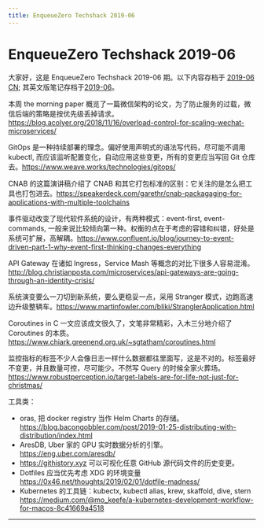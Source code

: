 ```yaml
---
title: EnqueueZero Techshack 2019-06
---
```


# EnqueueZero Techshack 2019-06

大家好，这是 EnqueueZero Techshack 2019-06 期。以下内容存档于 [2019-06 CN](https://enqueuezero.com/techshack.weekly/2019-06-CN.html); 其英文版笔记存档于[2019-06](https://enqueuezero.com/techshack.weekly/2019-06.html)。

本周 the morning paper 概览了一篇微信架构的论文，为了防止服务的过载，微信后端的策略是按优先级丢掉请求。<https://blog.acolyer.org/2018/11/16/overload-control-for-scaling-wechat-microservices/>

GitOps 是一种持续部署的理念。偏好使用声明式的语法写代码，尽可能不调用 kubectl, 而应该监听配置变化，自动应用这些变更，所有的变更应当写回 Git 仓库去。<https://www.weave.works/technologies/gitops/>

CNAB 的这篇演讲稿介绍了 CNAB 和其它打包标准的区别：它关注的是怎么把工具也打包进去。<https://speakerdeck.com/garethr/cnab-packagaging-for-applications-with-multiple-toolchains>

事件驱动改变了现代软件系统的设计，有两种模式：event-first, event-commands, 一般来说比较倾向第一种。权衡的点在于考虑的容错和纠错，好处是系统可扩展，高解耦。<https://www.confluent.io/blog/journey-to-event-driven-part-1-why-event-first-thinking-changes-everything>

API Gateway 在诸如 Ingress，Service Mash 等概念的对比下很多人容易混淆。<http://blog.christianposta.com/microservices/api-gateways-are-going-through-an-identity-crisis/>

系统演变要么一刀切到新系统，要么更稳妥一点，采用 Stranger 模式，边跑高速边升级整辆车。<https://www.martinfowler.com/bliki/StranglerApplication.html>

Coroutines in C 一文应该成文很久了，文笔非常精彩，入木三分地介绍了 Coroutines 的本质。<https://www.chiark.greenend.org.uk/~sgtatham/coroutines.html>

监控指标的标签不少人会像日志一样什么数据都往里面写，这是不对的。标签最好不变更，并且数量可控，尽可能少。不然写 Query 的时候全家火葬场。<https://www.robustperception.io/target-labels-are-for-life-not-just-for-christmas/>

工具类：
* oras, 把 docker registry 当作 Helm Charts 的存储。<https://blog.bacongobbler.com/post/2019-01-25-distributing-with-distribution/index.html>
* AresDB, Uber 家的 GPU 实时数据分析的引擎。<https://eng.uber.com/aresdb/>
* <https://githistory.xyz> 可以可视化任意 GitHub 源代码文件的历史变更。
* Dotfiles 应当优先考虑 XDG 的环境变量 <https://0x46.net/thoughts/2019/02/01/dotfile-madness/>
* Kubernetes 的工具链：kubectx, kubectl alias, krew, skaffold, dive, stern <https://medium.com/@mo_keefe/a-kubernetes-development-workflow-for-macos-8c41669a4518>

---

<SubscribeCNList />

<TechshackHeader />

